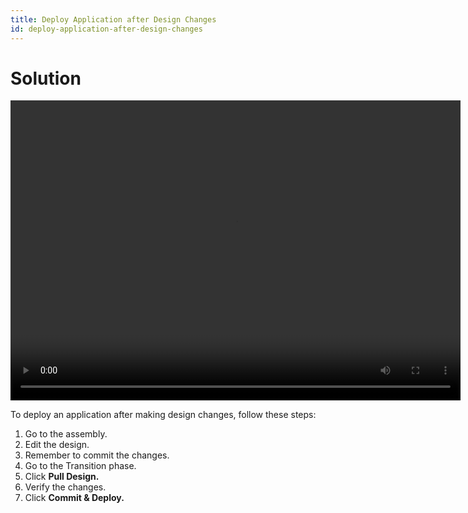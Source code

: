 ```yaml
---
title: Deploy Application after Design Changes
id: deploy-application-after-design-changes
---
```


# Solution

<video width="720" height="480" preload="metadata" controls="" class="grovo-video">
    <source src="http://videos.grovo.com/walmart-oneops-transition-0215_deploy-app-after-design-changes_4668.webm?vpv=1" type="video/webm">
    Your browser does not implement HTML5 video. 
</video>

To deploy an application after making design changes, follow these steps:

1. Go to the assembly.
2. Edit the design. 
3. Remember to commit the changes.
4. Go to the Transition phase.
5. Click **Pull Design.**
6. Verify the changes.
7. Click **Commit & Deploy.**
